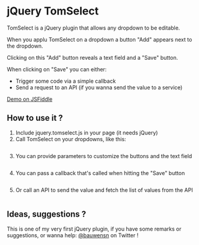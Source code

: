 # jQuery TomSelect

TomSelect is a jQuery plugin that allows any dropdown to be editable. 

When you applu TomSelect on a dropdown a button "Add" appears next to the dropdown.

Clicking on this "Add" button reveals a text field and a "Save" button.

When clicking on "Save" you can either:

- Trigger some code via a simple callback
- Send a request to an API (if you wanna send the value to a service) 

[Demo on JSFiddle]()

## How to use it ? 

1. Include jquery.tomselect.js in your page (it needs jQuery)
2. Call TomSelect on your dropdowns, like this:

```javascript


```

3. You can provide parameters to customize the buttons and the text field

```javascript

```

4. You can pass a callback that's called when hitting the "Save" button

```javascript

```

5. Or call an API to send the value and fetch the list of values from the API

```javascript

```

## Ideas, suggestions ?

This is one of my very first jQuery plugin, if you have some remarks or suggestions, or wanna help: [@bauwensn](https://twitter.com/bauwensn) on Twitter !